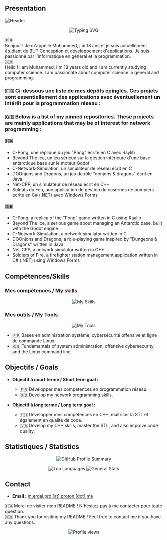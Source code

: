 ## Présentation
![Header](https://capsule-render.vercel.app/api?type=waving&height=300&color=&color=0:FF0000,100:000000&text=Muhammed&fontColor=FFFFFF&section=header&reversal=false)
<p align="center">
  <img src="https://readme-typing-svg.herokuapp.com/?font=Fira+Code&size=22&duration=2500&pause=500&color=FFFFFF&center=true&vCenter=true&width=500&lines=IT+Student;System+and+Network+Enthusiast;C%2B%2B+%26+C+Developer;Linux+User;Always+Learning" alt="Typing SVG" />
</p>


🇫🇷 
\
Bonjour ! Je m'appelle Muhammed, j'ai 18 ans et je suis actuellement étudiant de BUT Conception et développement d'applications. Je suis passionné par l'informatique en général et la programmation.
\
🇬🇧 
\
Hello ! I am Muhammed, I'm 18 years old and I am currently studying computer science. I am passionate about computer science in general and programming.

### 🇫🇷  Ci-dessous une liste de mes dépôts épinglés. Ces projets sont essentiellement des applications avec éventuellement un intérêt pour la programmation réseau :
### 🇬🇧   Below is a list of my pinned repositories. These projects are mainly applications that may be of interest for network programming :
#### 🇫🇷 
- C-Pong, une réplique du jeu "Pong" écrite en C avec Raylib
- Beyond The Ice, un jeu sérieux sur la gestion intérieure d'une base antarctique basé sur le moteur Godot
- C-Network-Simulation, un simulateur de réseau écrit en C
- DOOnjons and Dragons, un jeu de rôle "donjons & dragons" écrit en Java
- Net-CPP, un simulateur de réseau écrit en C++
- Soldats du Feu, une application de gestion de casernes de pompiers écrite en C# (.NET) avec Windows Forms

#### 🇬🇧 
- C-Pong, a replica of the “Pong” game written in C using Raylib
- Beyond The Ice, a serious game about managing an Antarctic base, built with the Godot engine
- C-Network-Simulation, a network simulator written in C
- DOOnjons and Dragons, a role-playing game inspired by "Dungeons & Dragons" written in Java
- Net-CPP, a network simulator written in C++
- Soldiers of Fire, a firefighter station management application written in C# (.NET) using Windows Forms

## Compétences/Skills

### Mes compétences / My skills

<p align="center">
  <img src="https://skillicons.dev/icons?i=html,js,css,c,cpp,cs,dotnet,java,php,bash,sqlite,godot" alt="My Skills">
</p>

### Mes outils / My Tools

<p align="center">
  <img src="https://skillicons.dev/icons?i=debian,cmake,git,idea,clion,neovim,raspberrypi,md" alt="My Tools">
</p>

- 🇫🇷 Bases en administration système, cybersécurité offensive et ligne de commande Linux.
- 🇬🇧 Fundamentals of system administration, offensive cybersecurity, and the Linux command line.

## Objectifs / Goals

- **Objectif à court terme / Short term goal :** 
    - 🇫🇷 Développer mes compétences en programmation réseau.
    - 🇬🇧 Develop my network programming skills.

- **Objectif à long terme / Long term goal :** 
    - 🇫🇷 Développer mes compétences en C++, maîtriser la STL et également en qualité de code.
    - 🇬🇧 Develop my C++ skills, master the STL, and also improve code quality.

## Statistiques / Statistics

<p align="center">
  <img src="http://github-profile-summary-cards.vercel.app/api/cards/profile-details?username=ygr671&theme=2077" alt="GitHub Profile Summary"/>
</p>

<p align="center">
  <img src="http://github-profile-summary-cards.vercel.app/api/cards/repos-per-language?username=ygr671&theme=2077" alt="Top Languages"/>
  <img src="http://github-profile-summary-cards.vercel.app/api/cards/stats?username=ygr671&theme=2077" alt="General Stats"/>
</p>

## Contact

- **Email :** <a href="mailto:m.erdal.pro@proton.me">m.erdal.pro [at] proton [dot] me</a>

🇫🇷  Merci de visiter mon README ! N'hésitez pas à me contacter pour toute question.
\
🇬🇧  Thank you for visiting my README ! Feel free to contact me if you have any questions.

<p align="center">
  <img src="https://komarev.com/ghpvc/?username=ygr671&label=VIEWS&color=000000&style=for-the-badge" alt="Profile views"/>
</p>

